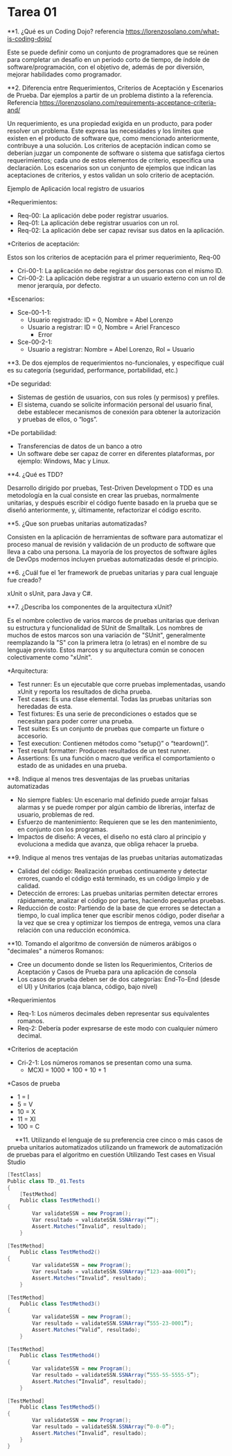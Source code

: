 # Tarea 01

**1. ¿Qué es un Coding Dojo? referencia https://lorenzosolano.com/what-is-coding-dojo/

Este se puede definir como un conjunto de programadores que se reúnen para completar un desafío en un periodo corto de tiempo, 
de índole de software/programación, con el objetivo de, además de por diversión, mejorar habilidades como programador.


**2. Diferencia entre Requerimientos, Criterios de Aceptación y Escenarios de Prueba. Dar ejemplos a partir de un problema distinto a la referencia. 
Referencia https://lorenzosolano.com/requirements-acceptance-criteria-and/

Un requerimiento, es una propiedad exigida en un producto, para poder resolver un problema. 
Este expresa las necesidades y los límites que existen en el producto de software que, como mencionado anteriormente, 
contribuye a una solución. Los criterios de aceptación indican como se deberían juzgar un componente de software o sistema que 
satisfaga ciertos requerimientos; cada uno de estos elementos de criterio, especifica una declaración.
Los escenarios son un conjunto de ejemplos que indican las aceptaciones de criterios, y estos validan un solo criterio de aceptación.

Ejemplo de Aplicación local registro de usuarios

*Requerimientos:
- Req-00: La aplicación debe poder registrar usuarios.
- Req-01: La aplicación debe registrar usuarios con un rol.
- Req-02: La aplicación debe ser capaz revisar sus datos en la aplicación.

*Criterios de aceptación:

Estos son los criterios de aceptación para el primer requerimiento, Req-00
- Cri-00-1: La aplicación no debe registrar dos personas con el mismo ID.
- Cri-00-2: La aplicación debe registrar a un usuario externo con un rol de menor jerarquía, por defecto.

*Escenarios:
- Sce-00-1-1: 
  - Usuario registrado: ID = 0, Nombre = Abel Lorenzo
  - Usuario a registrar: ID = 0, Nombre = Ariel Francesco
    - Error
- Sce-00-2-1:
  - Usuario a registrar: Nombre = Abel Lorenzo, Rol = Usuario


**3. De dos ejemplos de requerimientos no-funcionales, y especifique cuál es su categoría (seguridad, performance, portabilidad, etc.)

*De seguridad:
- Sistemas de gestión de usuarios, con sus roles (y permisos) y prefiles.
- El sistema, cuando se solicite información personal del usuario final, debe establecer mecanismos de conexión para obtener la autorización y pruebas de ellos, o “logs”.

*De portabilidad:
- Transferencias de datos de un banco a otro
- Un software debe ser capaz de correr en diferentes plataformas, por ejemplo: Windows, Mac y Linux.


**4. ¿Qué es TDD?

Desarrollo dirigido por pruebas, Test-Driven Development o TDD es una metodología en la cual consiste en crear las pruebas,
normalmente unitarias, y después escribir el código fuente basado en la prueba que se diseñó anteriormente, y, últimamente, 
refactorizar el código escrito.


**5. ¿Que son pruebas unitarias automatizadas?

Consisten en la aplicación de herramientas de software para automatizar el proceso manual de revisión y 
validación de un producto de software que lleva a cabo una persona. La mayoría de los proyectos de software ágiles de DevOps
modernos incluyen pruebas automatizadas desde el principio.


**6. ¿Cuál fue el 1er framework de pruebas unitarias y para cual lenguaje fue creado?

xUnit o sUnit, para Java y C#.


**7. ¿Describa los componentes de la arquitectura xUnit?

Es el nombre colectivo de varios marcos de pruebas unitarias que derivan su estructura y funcionalidad de SUnit de Smalltalk. 
Los nombres de muchos de estos marcos son una variación de "SUnit", generalmente reemplazando la "S" con la primera letra (o letras)
en el nombre de su lenguaje previsto. Estos marcos y su arquitectura común se conocen colectivamente como "xUnit".

*Arquitectura:
- Test runner: Es un ejecutable que corre pruebas implementadas, usando xUnit y reporta los resultados de dicha prueba.
- Test cases: Es una clase elemental. Todas las pruebas unitarias son heredadas de esta.
- Test fixtures: Es una serie de precondiciones o estados que se necesitan para poder correr una prueba.
- Test suites: Es un conjunto de pruebas que comparte un fixture o accesorio.
- Test execution: Contienen métodos como “setup()” o “teardown()”.
- Test result formatter: Producen resultados de un test runner.
- Assertions: Es una función o macro que verifica el comportamiento o estado de as unidades en una prueba.


**8. Indique al menos tres desventajas de las pruebas unitarias automatizadas

- No siempre fiables: Un escenario mal definido puede arrojar falsas alarmas y se puede romper por algún cambio de librerías, interfaz de usuario, problemas de red.
- Esfuerzo de mantenimiento: Requieren que se les den mantenimiento, en conjunto con los programas.
- Impactos de diseño: A veces, el diseño no está claro al principio y evoluciona a medida que avanza, que obliga rehacer la prueba.

**9. Indique al menos tres ventajas de las pruebas unitarias automatizadas
- Calidad del código: Realización pruebas continuamente y detectar errores, cuando el código está terminado, es un código limpio y de calidad.
- Detección de errores: Las pruebas unitarias permiten detectar errores rápidamente, analizar el código por partes, haciendo pequeñas pruebas.
- Reducción de costo: Partiendo de la base de que errores se detectan a tiempo, lo cual implica tener que escribir menos código, poder diseñar a la vez que se crea y optimizar los tiempos de entrega, vemos una clara relación con una reducción económica.

**10. Tomando el algoritmo de conversión de números arábigos o "decimales" a números Romanos:
- Cree un documento donde se listen los Requerimientos, Criterios de Aceptación y Casos de Prueba para una aplicación de consola
- Los casos de prueba deben ser de dos categorías: End-To-End (desde el UI) y Unitarios (caja blanca, código, bajo nivel)

*Requerimientos
- Req-1: Los números decimales deben representar sus equivalentes romanos.
- Req-2: Debería poder expresarse de este modo con cualquier número decimal.

*Criterios de aceptación
- Cri-2-1: Los números romanos se presentan como una suma.
  - MCXI = 1000 + 100 + 10 + 1

*Casos de prueba
- 1 = I
- 5 = V
- 10 = X
- 11 = XI
- 100 = C

 
**11. Utilizando el lenguaje de su preferencia cree cinco o más casos de prueba unitarios automatizados utilizando un framework de automatización de pruebas para el algoritmo en cuestión
Utilizando Test cases en Visual Studio

``` C#
[TestClass]
Public class TD._01.Tests
{
	[TestMethod]
	Public class TestMethod1()
{
		Var validateSSN = new Program();
		Var resultado = validateSSN.SSNArray(“”);
		Assert.Matches(“Invalid”, resultado);
	}
  
[TestMethod]
	Public class TestMethod2()
{
		Var validateSSN = new Program();
		Var resultado = validateSSN.SSNArray(“123-aaa-0001”);
		Assert.Matches(“Invalid”, resultado);
	}
  
[TestMethod]
	Public class TestMethod3()
{
		Var validateSSN = new Program();
		Var resultado = validateSSN.SSNArray(“555-23-0001”);
		Assert.Matches(“Valid”, resultado);
	}
  
[TestMethod]
	Public class TestMethod4()
{
		Var validateSSN = new Program();
		Var resultado = validateSSN.SSNArray(“555-55-5555-5”);
		Assert.Matches(“Invalid”, resultado);
	}
  
[TestMethod]
	Public class TestMethod5()
{
		Var validateSSN = new Program();
		Var resultado = validateSSN.SSNArray(“0-0-0”);
		Assert.Matches(“Invalid”, resultado);
	}
}
```
